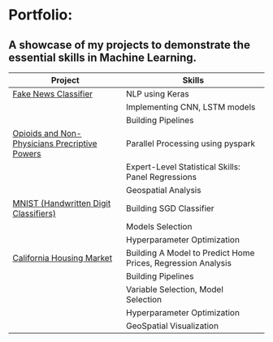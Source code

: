 # Portfolio: 
## A showcase of my projects to demonstrate the essential skills in Machine Learning.
 
 | Project | Skills | 
 |---| ---|
 |<a href='https://github.com/arshsinghphd/Portfolio/tree/main/FakeNewsClassifier'>Fake News Classifier</a> | NLP using Keras |
 || Implementing CNN, LSTM models|
 || Building Pipelines |
 |<a href='https://github.com/arshsinghphd/Portfolio/tree/main/OpioidsAndNonPhysicians'>Opioids and Non-Physicians Precriptive Powers</a>| Parallel Processing using pyspark|
 ||Expert-Level Statistical Skills: Panel Regressions|
 ||Geospatial Analysis |
 |<a href='https://github.com/arshsinghphd/Portfolio/tree/main/MNIST'>MNIST (Handwritten Digit Classifiers)</a>|  Building SGD Classifier |
 | |Models Selection|
 ||Hyperparameter Optimization |
 |<a href='https://github.com/ageron/handson-ml/tree/master/datasets/housing'>California Housing Market</a>|  Building A Model to Predict Home Prices, Regression Analysis |
 | |Building Pipelines|
 | |Variable Selection, Model Selection  |
 ||Hyperparameter Optimization |
 ||GeoSpatial Visualization|
 
 
 
 
